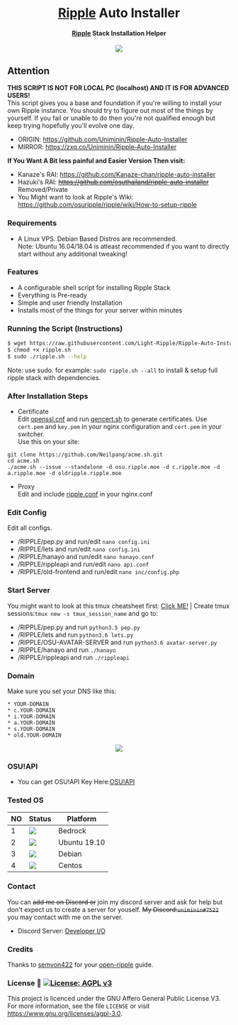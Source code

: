 <h1 align="center">
  <a href=https://ripple.moe>Ripple</a> Auto Installer
</h1>
<h4 align="center"><a href=https://ripple.moe>Ripple</a> Stack Installation Helper</h4>

<p align="center">
  <img src="https://github.com/light-ripple/Ripple-Auto-Installer/blob/master/X/ripple.svg"/>
</p>

## Attention
<b>**THIS SCRIPT IS NOT FOR LOCAL PC (localhost) AND IT IS FOR ADVANCED USERS!**</b><br>
This script gives you a base and foundation if you're willing to install your own Ripple instance. You should try to figure out most of the things by yourself. If you fail or unable to do then you're not qualified enough but keep trying hopefully you'll evolve one day.
* ORIGIN: https://github.com/Uniminin/Ripple-Auto-Installer
* MIRROR: https://zxq.co/Uniminin/Ripple-Auto-Installer

<b>**If You Want A Bit less painful and Easier Version Then visit:**</b><br>
* Kanaze's RAI: https://github.com/Kanaze-chan/ripple-auto-installer 
* Hazuki's RAI: ~~https://github.com/osuthailand/ripple-auto-installer~~ Removed/Private
* You Might want to look at Ripple's Wiki: https://github.com/osuripple/ripple/wiki/How-to-setup-ripple

### Requirements
* A Linux VPS. Debian Based Distros are recommended.<br>
Note: Ubuntu 16.04/18.04 is atleast recommended if you want to directly start without any additional tweaking!<br>

### Features
* A configurable shell script for installing Ripple Stack
* Everything is Pre-ready 
* Simple and user friendly Installation
* Installs most of the things for your server within minutes

### Running the Script (Instructions)
```bash
$ wget https://raw.githubusercontent.com/Light-Ripple/Ripple-Auto-Installer/master/Main/ripple.sh
$ chmod +x ripple.sh 
$ sudo ./ripple.sh --help
```
Note: use sudo. for example: `sudo ripple.sh --all` to install & setup full ripple stack with dependencies.

### After Installation Steps
* Certificate  
Edit <a href=https://github.com/light-ripple/Ripple-Auto-Installer/blob/master/Main/openssl.cnf>openssl.cnf</a> and run <a href=https://github.com/light-ripple/Ripple-Auto-Installer/blob/master/Main/gencert.sh>gencert.sh</a> to generate certificates. Use `cert.pem` and `key.pem` in your nginx configuration and `cert.pem` in your switcher.  
Use this on your site:
```
git clone https://github.com/Neilpang/acme.sh.git
cd acme.sh
./acme.sh --issue --standalone -d osu.ripple.moe -d c.ripple.moe -d a.ripple.moe -d oldripple.ripple.moe
```  
* Proxy  
Edit and include <a href=https://github.com/light-ripple/Ripple-Auto-Installer/blob/master/Main/ripple.conf>ripple.conf</a> in your nginx.conf

### Edit Config
Edit all configs.
* /RIPPLE/pep.py and run/edit `nano config.ini`
* /RIPPLE/lets and run/edit `nano config.ini`
* /RIPPLE/hanayo and run/edit `nano hanayo.conf`
* /RIPPLE/rippleapi and run/edit `nano api.conf`
* /RIPPLE/old-frontend and run/edit `nano inc/config.php`

### Start Server
You might want to look at this tmux cheatsheet first: <a href=https://tmuxcheatsheet.com/v>Click ME!</a> |
Create tmux sessions:`tmux new -s tmux_session_name` and go to:
* /RIPPLE/pep.py and run `python3.5 pep.py`
* /RIPPLE/lets and run `python3.6 lets.py`
* /RIPPLE/OSU-AVATAR-SERVER and run `python3.6 avatar-server.py`
* /RIPPLE/hanayo and run `./hanayo`
* /RIPPLE/rippleapi and run `./rippleapi`

### Domain
Make sure you set your DNS like this:
```
* YOUR-DOMAIN
* c.YOUR-DOMAIN
* i.YOUR-DOMAIN
* a.YOUR-DOMAIN
* s.YOUR-DOMAIN
* old.YOUR-DOMAIN
```

<p align="center">
  <img src="https://i.imgur.com/0ksWZR9.png"/>
</p>

### OSU!API
* You can get OSU!API Key Here:<a href=https://old.ppy.sh/p/api>OSU!API</a>


### Tested OS

| NO | Status| Platform|
|----|-------|---------|
|1|[![](https://github.com/light-ripple/Ripple-Auto-Installer/blob/master/X/fail.svg)](https://github.com/uniminin)| Bedrock
|2|[![](https://github.com/light-ripple/Ripple-Auto-Installer/blob/master/X/pass.svg)](https://github.com/uniminin)| Ubuntu 19.10
|3|[![](https://github.com/light-ripple/Ripple-Auto-Installer/blob/master/X/pass.svg)](https://github.com/uniminin)| Debian
|4|[![](https://github.com/light-ripple/Ripple-Auto-Installer/blob/master/X/pass.svg)](https://github.com/uniminin)| Centos

### Contact
You can ~~add me on Discord or~~ join my discord server and ask for help but don't expect us to create a server for youself.
 ~~My Discord:`uniminin#7522`~~ you may contact with me on the server.
* Discord Server: <a href=https://discord.gg/b44kuYv>Developer I/O</a>

### Credits
Thanks to <a href=https://github.com/semyon422>semyon422</a> for your <a href=https://github.com/semyon422/open-ripple>open-ripple</a> guide.

### License :scroll: [![License: AGPL v3](https://img.shields.io/badge/License-AGPL%20v3-blue.svg)](https://www.gnu.org/licenses/agpl-3.0)
This project is licenced under the GNU Affero General Public License V3. For more information, see the file `LICENSE` or visit https://www.gnu.org/licenses/agpl-3.0.
